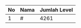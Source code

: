 | No | Nama            | Jumlah Level |
|----|-----------------|--------------|
| 1  | #    |    4261        |
